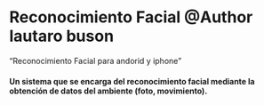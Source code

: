 # Reconocimiento Facial  @Author lautaro buson
“Reconocimiento Facial para andorid y iphone”
#### Un sistema que se encarga del reconocimiento facial mediante la obtención de datos del ambiente (foto, movimiento).